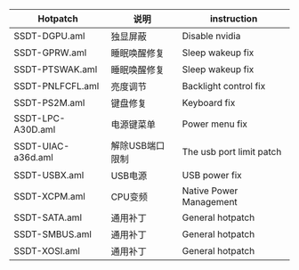 Hotpatch|说明|instruction
---|---|---
SSDT-DGPU.aml|独显屏蔽|Disable nvidia
SSDT-GPRW.aml|睡眠唤醒修复|Sleep wakeup fix
SSDT-PTSWAK.aml|睡眠唤醒修复|Sleep wakeup fix
SSDT-PNLFCFL.aml|亮度调节|Backlight control fix
SSDT-PS2M.aml|键盘修复|Keyboard fix
SSDT-LPC-A30D.aml|电源键菜单|Power menu fix
SSDT-UIAC-a36d.aml|解除USB端口限制|The usb port limit patch
SSDT-USBX.aml|USB电源|USB power fix
SSDT-XCPM.aml|CPU变频|Native Power Management
SSDT-SATA.aml|通用补丁|General hotpatch
SSDT-SMBUS.aml|通用补丁|General hotpatch
SSDT-XOSI.aml|通用补丁|General hotpatch
